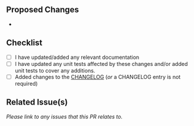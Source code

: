 ## Proposed Changes

* 

## Checklist

- [ ] I have updated/added any relevant documentation
- [ ] I have updated any unit tests affected by these changes and/or added unit tests to cover any 
  additions.
- [ ] Added changes to the [CHANGELOG](https://github.com/radiantearth/radiant-mlhub/blob/dev/CHANGELOG.md) (*or* a 
  CHANGELOG entry is not required)

## Related Issue(s)

*Please link to any issues that this PR relates to.*